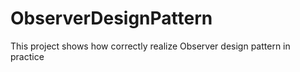 # ObserverDesignPattern
This project shows how correctly realize Observer design pattern in practice
